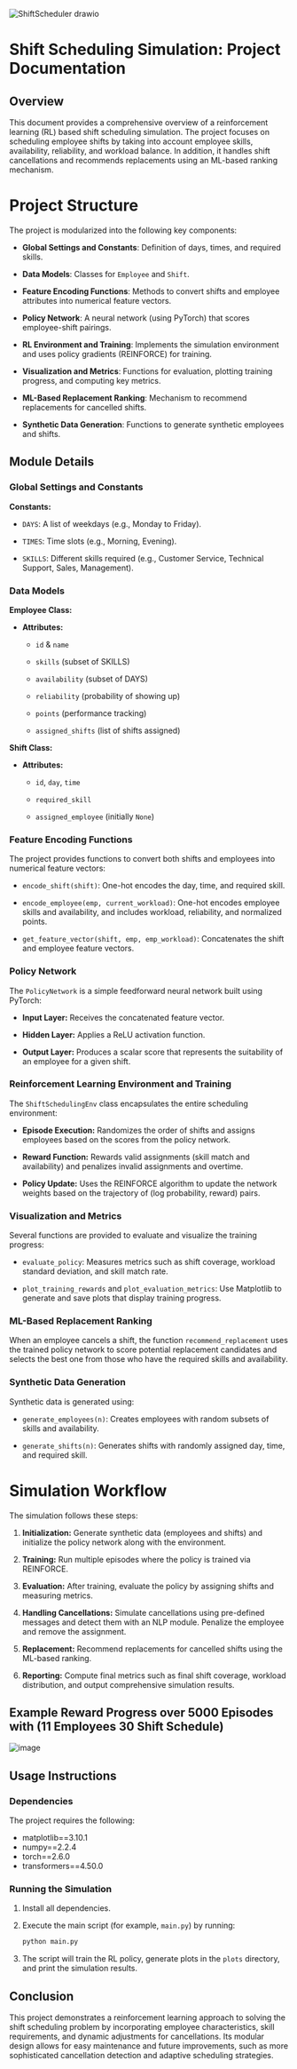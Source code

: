 
![ShiftScheduler drawio](https://github.com/user-attachments/assets/87b83b80-94c5-4196-84c0-1dfe778f10fb)



# Shift Scheduling Simulation: Project Documentation

## Overview

This document provides a comprehensive overview of a reinforcement
learning (RL) based shift scheduling simulation. The project focuses on
scheduling employee shifts by taking into account employee skills,
availability, reliability, and workload balance. In addition, it handles
shift cancellations and recommends replacements using an ML-based
ranking mechanism.

# Project Structure

The project is modularized into the following key components:

-   **Global Settings and Constants**: Definition of days, times, and
    required skills.

-   **Data Models**: Classes for `Employee` and `Shift`.

-   **Feature Encoding Functions**: Methods to convert shifts and
    employee attributes into numerical feature vectors.

-   **Policy Network**: A neural network (using PyTorch) that scores
    employee-shift pairings.

-   **RL Environment and Training**: Implements the simulation
    environment and uses policy gradients (REINFORCE) for training.

-   **Visualization and Metrics**: Functions for evaluation, plotting
    training progress, and computing key metrics.

-   **ML-Based Replacement Ranking**: Mechanism to recommend
    replacements for cancelled shifts.

-   **Synthetic Data Generation**: Functions to generate synthetic
    employees and shifts.

## Module Details

### Global Settings and Constants

**Constants:**

-   `DAYS`: A list of weekdays (e.g., Monday to Friday).

-   `TIMES`: Time slots (e.g., Morning, Evening).

-   `SKILLS`: Different skills required (e.g., Customer Service,
    Technical Support, Sales, Management).

### Data Models

**Employee Class:**

-   **Attributes:**

    -   `id` & `name`

    -   `skills` (subset of SKILLS)

    -   `availability` (subset of DAYS)

    -   `reliability` (probability of showing up)

    -   `points` (performance tracking)

    -   `assigned_shifts` (list of shifts assigned)

**Shift Class:**

-   **Attributes:**

    -   `id`, `day`, `time`

    -   `required_skill`

    -   `assigned_employee` (initially `None`)

### Feature Encoding Functions

The project provides functions to convert both shifts and employees into
numerical feature vectors:

-   `encode_shift(shift)`: One-hot encodes the day, time, and required
    skill.

-   `encode_employee(emp, current_workload)`: One-hot encodes employee
    skills and availability, and includes workload, reliability, and
    normalized points.

-   `get_feature_vector(shift, emp, emp_workload)`: Concatenates the
    shift and employee feature vectors.

### Policy Network

The `PolicyNetwork` is a simple feedforward neural network built using
PyTorch:

-   **Input Layer:** Receives the concatenated feature vector.

-   **Hidden Layer:** Applies a ReLU activation function.

-   **Output Layer:** Produces a scalar score that represents the
    suitability of an employee for a given shift.

### Reinforcement Learning Environment and Training

The `ShiftSchedulingEnv` class encapsulates the entire scheduling
environment:

-   **Episode Execution:** Randomizes the order of shifts and assigns
    employees based on the scores from the policy network.

-   **Reward Function:** Rewards valid assignments (skill match and
    availability) and penalizes invalid assignments and overtime.

-   **Policy Update:** Uses the REINFORCE algorithm to update the
    network weights based on the trajectory of (log probability, reward)
    pairs.

### Visualization and Metrics

Several functions are provided to evaluate and visualize the training
progress:

-   `evaluate_policy`: Measures metrics such as shift coverage, workload
    standard deviation, and skill match rate.

-   `plot_training_rewards` and `plot_evaluation_metrics`: Use
    Matplotlib to generate and save plots that display training
    progress.

### ML-Based Replacement Ranking

When an employee cancels a shift, the function `recommend_replacement`
uses the trained policy network to score potential replacement
candidates and selects the best one from those who have the required
skills and availability.

### Synthetic Data Generation

Synthetic data is generated using:

-   `generate_employees(n)`: Creates employees with random subsets of
    skills and availability.

-   `generate_shifts(n)`: Generates shifts with randomly assigned day,
    time, and required skill.

# Simulation Workflow

The simulation follows these steps:

1.  **Initialization:** Generate synthetic data (employees and shifts)
    and initialize the policy network along with the environment.

2.  **Training:** Run multiple episodes where the policy is trained via
    REINFORCE.

3.  **Evaluation:** After training, evaluate the policy by assigning
    shifts and measuring metrics.

4.  **Handling Cancellations:** Simulate cancellations using pre-defined
    messages and detect them with an NLP module. Penalize the employee
    and remove the assignment.

5.  **Replacement:** Recommend replacements for cancelled shifts using
    the ML-based ranking.

6.  **Reporting:** Compute final metrics such as final shift coverage,
    workload distribution, and output comprehensive simulation results.

## Example Reward Progress over 5000 Episodes with (11 Employees 30 Shift Schedule)
![image](https://github.com/user-attachments/assets/b8f7431b-7789-4c8e-9dce-25030ed09e65)

## Usage Instructions

### Dependencies

The project requires the following:
- matplotlib==3.10.1
- numpy==2.2.4
- torch==2.6.0
- transformers==4.50.0

### Running the Simulation

1.  Install all dependencies.

2.  Execute the main script (for example,
    `main.py`) by running:

    ``` {.bash language="bash"}
    python main.py
    ```

3.  The script will train the RL policy, generate plots in the `plots`
    directory, and print the simulation results.

## Conclusion

This project demonstrates a reinforcement learning approach to solving
the shift scheduling problem by incorporating employee characteristics,
skill requirements, and dynamic adjustments for cancellations. Its
modular design allows for easy maintenance and future improvements, such
as more sophisticated cancellation detection and adaptive scheduling
strategies.



